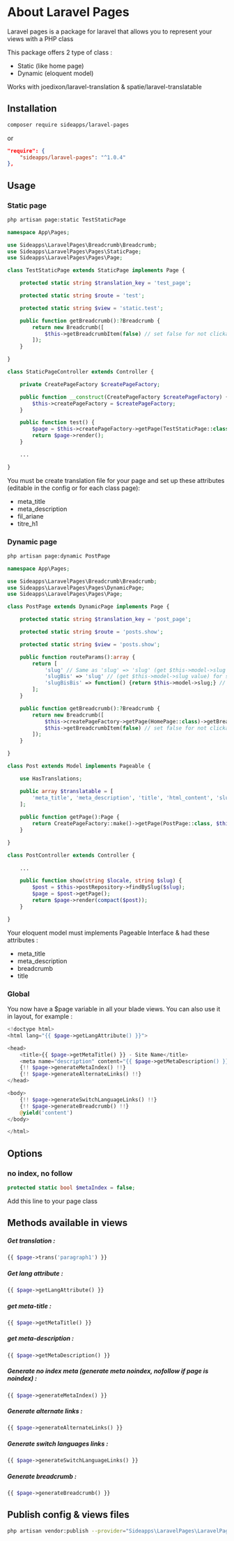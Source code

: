 # About Laravel Pages

Laravel pages is a package for laravel that allows you to represent your views with a PHP class

This package offers 2 type of class :

- Static (like home page)
- Dynamic (eloquent model)

Works with joedixon/laravel-translation & spatie/laravel-translatable

## Installation

``` bash
composer require sideapps/laravel-pages
```

or

``` json
"require": {
    "sideapps/laravel-pages": "^1.0.4"
},
```

## Usage

### Static page

``` bash
php artisan page:static TestStaticPage
```

``` php
namespace App\Pages;

use Sideapps\LaravelPages\Breadcrumb\Breadcrumb;
use Sideapps\LaravelPages\Pages\StaticPage;
use Sideapps\LaravelPages\Pages\Page;

class TestStaticPage extends StaticPage implements Page {

    protected static string $translation_key = 'test_page';

    protected static string $route = 'test';

    protected static string $view = 'static.test';

    public function getBreadcrumb():?Breadcrumb {
        return new Breadcrumb([
            $this->getBreadcrumbItem(false) // set false for not clickable anchor
        ]);
    }

}
```

``` php
class StaticPageController extends Controller {

    private CreatePageFactory $createPageFactory;

    public function __construct(CreatePageFactory $createPageFactory) {
        $this->createPageFactory = $createPageFactory;
    }

    public function test() {
        $page = $this->createPageFactory->getPage(TestStaticPage::class);
        return $page->render();
    }

    ...

}
```

You must be create translation file for your page and set up these attributes (editable in the config or for each class page):

- meta_title
- meta_description
- fil_ariane
- titre_h1

### Dynamic page

``` bash
php artisan page:dynamic PostPage
```

``` php
namespace App\Pages;

use Sideapps\LaravelPages\Breadcrumb\Breadcrumb;
use Sideapps\LaravelPages\Pages\DynamicPage;
use Sideapps\LaravelPages\Pages\Page;

class PostPage extends DynamicPage implements Page {

    protected static string $translation_key = 'post_page';

    protected static string $route = 'posts.show';

    protected static string $view = 'posts.show';

    public function routeParams():array {
        return [
            'slug' // Same as 'slug' => 'slug' (get $this->model->slug value)
            'slugBis' => 'slug' // (get $this->model->slug value) for slubBis route parameter
            'slugBisBis' => function() {return $this->model->slug;} // Specify value with closure
        ];
    }

    public function getBreadcrumb():?Breadcrumb {
        return new Breadcrumb([
            $this->createPageFactory->getPage(HomePage::class)->getBreadcrumbItem(),
            $this->getBreadcrumbItem(false) // set false for not clickable anchor
        ]);
    }

}
```

``` php
class Post extends Model implements Pageable {

    use HasTranslations;

    public array $translatable = [
        'meta_title', 'meta_description', 'title', 'html_content', 'slug'
    ];
 
    public function getPage():Page {
        return CreatePageFactory::make()->getPage(PostPage::class, $this);
    }

}
```

``` php
class PostController extends Controller {
    
    ...

    public function show(string $locale, string $slug) {
        $post = $this->postRepository->findBySlug($slug);
        $page = $post->getPage();
        return $page->render(compact($post));
    }

}
```


Your eloquent model must implements Pageable Interface & had these attributes :

- meta_title
- meta_description
- breadcrumb
- title

### Global

You now have a $page variable in all your blade views. You can also use it in layout, for example :

``` php
<!doctype html>
<html lang="{{ $page->getLangAttribute() }}">

<head>
    <title>{{ $page->getMetaTitle() }} - Site Name</title>
    <meta name="description" content="{{ $page->getMetaDescription() }}">
    {!! $page->generateMetaIndex() !!}
    {!! $page->generateAlternateLinks() !!}
</head>

<body>
    {!! $page->generateSwitchLanguageLinks() !!}
    {!! $page->generateBreadcrumb() !!}
    @yield('content')
</body>

</html>
```

## Options

### no index, no follow

``` php
protected static bool $metaIndex = false;
```
Add this line to your page class

## Methods available in views

##### Get translation :
``` php
{{ $page->trans('paragraph1') }}
```

##### Get lang attribute :
``` php
{{ $page->getLangAttribute() }}
```

##### get meta-title :
``` php
{{ $page->getMetaTitle() }}
```

##### get meta-description :
``` php
{{ $page->getMetaDescription() }}
```

##### Generate no index meta (generate meta noindex, nofollow if page is noindex) :
``` php
{{ $page->generateMetaIndex() }}
```

##### Generate alternate links :
``` php
{{ $page->generateAlternateLinks() }}
```

##### Generate switch languages links :
``` php
{{ $page->generateSwitchLanguageLinks() }}
```

##### Generate breadcrumb :
``` php
{{ $page->generateBreadcrumb() }}
```

## Publish config & views files

``` bash
php artisan vendor:publish --provider="Sideapps\LaravelPages\LaravelPagesServiceProvider"
```
